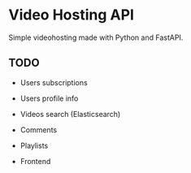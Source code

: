 # Video Hosting API

Simple videohosting made with Python and FastAPI.

## TODO

- Users subscriptions
- Users profile info
- Videos search (Elasticsearch)
- Comments
- Playlists

- Frontend